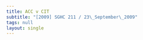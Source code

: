 ```yaml
---
title: ACC v CIT
subtitle: "[2009] SGHC 211 / 23\_September\_2009"
tags: null
layout: single
---
```


